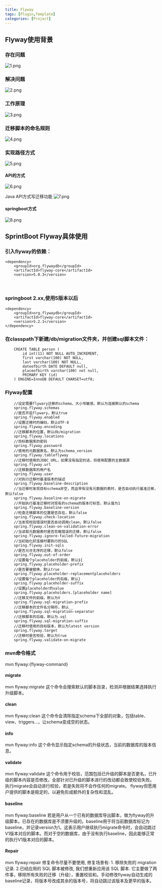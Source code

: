 ```yaml
---
title: Flyway
tags: [Plugin,Template]
categories: [Project]
---
```


## Flyway使用背景
### 存在问题
![1.png](/flyway/1.png "1.png")
### 解决问题
![2.png](/flyway/2.png "2.png")

### 工作原理
![3.png](/flyway/3.png "3.png")

### 迁移脚本的命名规则
![4.png](/flyway/4.png "4.png")

### 实现路径方式
![5.png](/flyway/5.png "5.png")

#### API的方式
![6.png](/flyway/6.png "6.png")

Java API方式写迁移功能
![7.png](/flyway/7.png "7.png")

#### springboot方式
![8.png](/flyway/8.png "8.png")

## SprintBoot Flyway具体使用
### 引入flyway的依赖：
    <dependency>
        <groupId>org.flywaydb</groupId>
        <artifactId>flyway-core</artifactId>
        <version>5.0.3</version>
　　</dependency>

### springboot 2.xx,使用5版本以后
    <dependency>
        <groupId>org.flywaydb</groupId>
        <artifactId>flyway-core</artifactId>
        <version>5.2.1</version>
    </dependency>

### 在classpath下新建/db/migration文件夹，并创建sql脚本文件：
```
    CREATE TABLE person (
        id int(11) NOT NULL AUTO_INCREMENT,
        first varchar(100) NOT NULL,
        last varchar(100) NOT NULL,
        dateofbirth DATE DEFAULT null,
        placeofbirth varchar(100) not null,
        PRIMARY KEY (id)
    ) ENGINE=InnoDB DEFAULT CHARSET=utf8;
```

### Flyway配置
```
    //设定需要flywary迁移的schema，大小写敏感，默认为连接默认的schema
    spring.flyway.schemas
    //是否开启flywary，默认true
    spring.flyway.enabled
    //设置迁移时的编码，默认UTF-8
    spring.flyway.encoding
    //迁移脚本的位置，默认db/migration
    spring.flyway.locations
    //目标数据库的密码
    spring.flyway.password
    //使用的元数据表名，默认为schema_version
    spring.flyway.tableflyway
    //迁移时使用的JDBC URL，如果没有指定的话，将使用配置的主数据源
    spring.flyway.url
    //迁移数据库的用户名
    spring.flyway.user
    //对执行迁移时基准版本的描述
    spring.flyway.baseline-description
    //当迁移时发现目标schema非空，而且带有没有元数据的表时，是否自动执行基准迁移，默认false
    spring.flyway.baseline-on-migrate
    //开始执行基准迁移时对现有的schema的版本打标签，默认值为1
    spring.flyway.baseline-version
    //检查迁移脚本的位置是否存在，默认false
    spring.flyway.check-location
    //当发现校验错误时是否自动调用clean，默认false
    spring.flyway.clean-on-validation-error
    //当读取元数据表时是否忽略错误的迁移，默认false
    spring.flyway.ignore-failed-future-migration
    //当初始化好连接时要执行的SQL
    spring.flyway.init-sqls
    //是否允许无序的迁移，默认false
    spring.flyway.out-of-order
    //设置每个placeholder的前缀，默认${
    spring.flyway.placeholder-prefix
    //是否要被替换，默认true
    spring.flyway.placeholder-replacementplaceholders
    //设置每个placeholder的后缀，默认}
    spring.flyway.placeholder-suffix
    //设置placeholder的value
    spring.flyway.placeholders.[placeholder name]
    //迁移文件的前缀，默认为V
    spring.flyway.sql-migration-prefix
    //迁移脚本的文件名分隔符，默认__
    spring.flyway.sql-migration-separator
    //迁移脚本的后缀，默认为.sql
    spring.flyway.sql-migration-suffix
    //迁移时使用的目标版本，默认为latest version
    spring.flyway.target
    //迁移时是否校验，默认为true
    spring.flyway.validate-on-migrate
```

### mvn命令格式
mvn flyway:{flyway-command}

#### migrate
mvn flyway:migrate
这个命令会搜索默认的脚本目录，检测并根据结果选择执行升级脚本。

#### clean
mvn flyway:clean
这个命令会清除指定schema下全部的对象，包括table、view、triggers...，让schema变成空的状态。

#### info
mvn flyway:info
这个命令显示指定schema的升级状态，当前的数据库的版本信息。

#### validate
mvn flyway:validate
这个命令用于校验，范围包括已升级的脚本是否更名，已升级的脚本内容是否修改。全部针对已升级的脚本进行的改动都会致使校验失败。
执行migrate会自动进行校验，若是失败将不会作任何的migrate。
flyway但愿用户提供的脚本是稳定的，以避免形成额外的复杂性和混乱。

#### baseline
mvn flyway:baseline
若是用户从一个已有的数据库导出脚本，做为flyway的升级脚本。已存在的数据库是不须要升级的。baseline用于将当前数据库标记为baseline，并记录version为1。这表示用户继续执行migrate命令时，会自动跳过V1版本对应的脚本。而对于空的数据库，由于没有执行baseline，因此能够正常的执行V1版本对应的脚本。

#### Repair
mvn flyway:repair
修复命令尽量不要使用, 修复场景有: 1. 移除失败的 migration 记录. 2.已经应用的 SQL 脚本被修改, 我们想重新应用该 SQL 脚本.
它主要做了两件事，移除所有失败的迁移（升级），重置校验和。手动修改flyway自动生成的baseline记录，将版本号改成其余的版本号，将自动跳过该版本及更早的版本。


